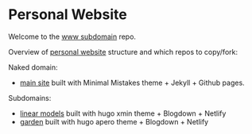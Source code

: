# Personal Website 
Welcome to the [www subdomain](https://www.deeprich.net) repo.

Overview of [personal website](https://www.deeprich.net) structure and which repos to copy/fork: 

Naked domain:
- [main site](https://github.com/deeprich/deeprich.github.io.git) built with Minimal Mistakes theme + Jekyll + Github pages.

Subdomains: 
- [linear models](https://github.com/deeprich/linearmodels.git) built with hugo xmin theme + Blogdown + Netlify 
- [garden](https://github.com/deeprich/digitalgarden.git) built with hugo apero theme + Blogdown + Netlify


